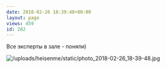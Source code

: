 ```yaml
---
date: 2018-02-26 18:39:48+00:00
layout: page
views: 459
id: 282
---
```


Все эксперты в зале - поняли)



![/uploads/heisenme/static/photo_2018-02-26_18-39-48.jpg](/uploads/heisenme/static/photo_2018-02-26_18-39-48.jpg)

